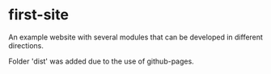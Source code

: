 # first-site

An example website with several modules that can be developed in different directions.

Folder 'dist' was added due to the use of github-pages.

